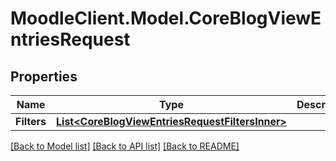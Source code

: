 # MoodleClient.Model.CoreBlogViewEntriesRequest

## Properties

Name | Type | Description | Notes
------------ | ------------- | ------------- | -------------
**Filters** | [**List&lt;CoreBlogViewEntriesRequestFiltersInner&gt;**](CoreBlogViewEntriesRequestFiltersInner.md) |  | [optional] 

[[Back to Model list]](../README.md#documentation-for-models) [[Back to API list]](../README.md#documentation-for-api-endpoints) [[Back to README]](../README.md)

